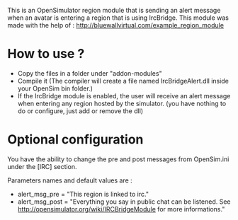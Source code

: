This is an OpenSimulator region module that is sending an alert message when an avatar is entering a region that is using IrcBridge.
This module was made with the help of : http://bluewallvirtual.com/example_region_module

# How to use ?
 * Copy the files in a folder under "addon-modules"
 * Compile it (The compiler will create a file named IrcBridgeAlert.dll inside your OpenSim bin folder.)
 * If the IrcBridge module is enabled, the user will receive an alert message when entering any region hosted by the simulator. (you have nothing to do or configure, just add or remove the dll)

# Optional configuration
You have the ability to change the pre and post messages from OpenSim.ini under the [IRC] section.

Parameters names and default values are :
 * alert_msg_pre = "This region is linked to irc."
 * alert_msg_post = "Everything you say in public chat can be listened. See http://opensimulator.org/wiki/IRCBridgeModule for more informations."
